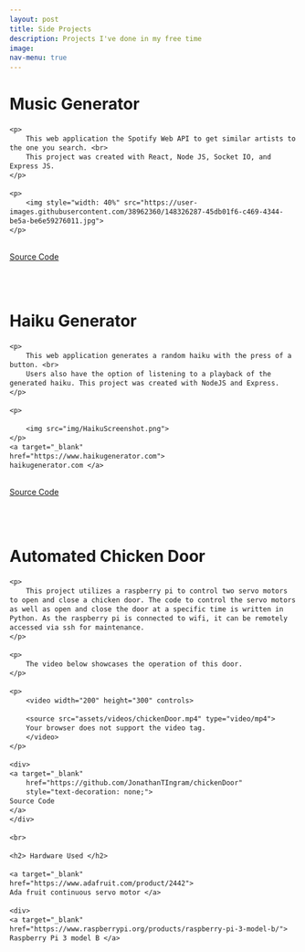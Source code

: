 ```yaml
---
layout: post
title: Side Projects
description: Projects I've done in my free time
image: 
nav-menu: true
---
```



<div>
    <h1> Music Generator </h1>


    <p>
        This web application the Spotify Web API to get similar artists to the one you search. <br>
        This project was created with React, Node JS, Socket IO, and Express JS.
    </p>

	<p>
		<img style="width: 40%" src="https://user-images.githubusercontent.com/38962360/148326287-45db01f6-c469-4344-be5a-be6e59276011.jpg">
	</p>
</div>
<br>
<div>
<a target="_blank"
    href="https://github.com/JonathanTIngram/MusicGenerator"
    >
Source Code
</a>
</div>

<br><br>

<div>
	

<div>
    <h1> Haiku Generator </h1>


    <p>
        This web application generates a random haiku with the press of a button. <br>
        Users also have the option of listening to a playback of the generated haiku. This project was created with NodeJS and Express.
    </p>

	<p>

		<img src="img/HaikuScreenshot.png">
	</p>
    <a target="_blank" 
    href="https://www.haikugenerator.com"> 
    haikugenerator.com </a>
</div>
<br>
<div>
<a target="_blank"
    href="https://github.com/JonathanTIngram/HaikuGenerator"
    >
Source Code
</a>
</div>

<br><br>

<div>
    <h1> Automated Chicken Door</h1>

    <p>
        This project utilizes a raspberry pi to control two servo motors to open and close a chicken door. The code to control the servo motors as well as open and close the door at a specific time is written in Python. As the raspberry pi is connected to wifi, it can be remotely accessed via ssh for maintenance.
    </p>

    <p>
        The video below showcases the operation of this door.
    </p>

    <p>
        <video width="200" height="300" controls>

        <source src="assets/videos/chickenDoor.mp4" type="video/mp4">
        Your browser does not support the video tag.
        </video>
    </p>

    <div>
    <a target="_blank"
        href="https://github.com/JonathanTIngram/chickenDoor"
        style="text-decoration: none;">
    Source Code
    </a>
    </div>

    <br>

    <h2> Hardware Used </h2>

    <a target="_blank" 
    href="https://www.adafruit.com/product/2442"> 
    Ada fruit continuous servo motor </a>

    <div>
    <a target="_blank"
    href="https://www.raspberrypi.org/products/raspberry-pi-3-model-b/"> 
    Raspberry Pi 3 model B </a>
</div>
</div>


